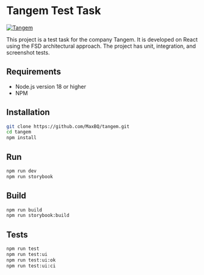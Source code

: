 # Tangem Test Task

[![Tangem](https://play-lh.googleusercontent.com/Dxnvk-9iZuaOEaDExGqxlQ7DYKKqh2D3gsohpCcuwxTReMGuqQaw1rUN7CG80wQHjSU7)](https://tangem.com/)

This project is a test task for the company Tangem. It is developed on React using the FSD architectural approach. The project has unit, integration, and screenshot tests.

## Requirements

* Node.js version 18 or higher
* NPM

## Installation

```bash
git clone https://github.com/MaxBQ/tangem.git
cd tangem
npm install
```
## Run

```bash
npm run dev 
npm run storybook
```
## Build

```bash
npm run build
npm run storybook:build
```
## Tests

```bash
npm run test
npm run test:ui
npm run test:ui:ok
npm run test:ui:ci
```
